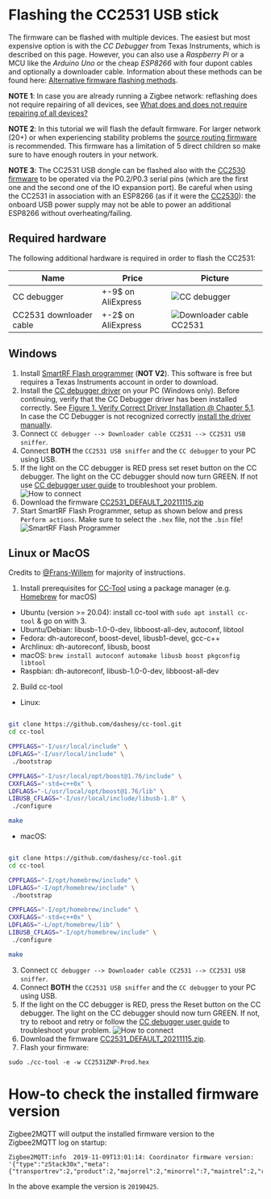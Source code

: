 ---
---
# Flashing the CC2531 USB stick
The firmware can be flashed with multiple devices. The easiest but most expensive option is with the *CC Debugger* from Texas Instruments, which is described on this page. However, you can also use a *Raspberry Pi* or a MCU like the *Arduino Uno* or the cheap *ESP8266* with four dupont cables and optionally a downloader cable. Information about these methods can be found here: [Alternative firmware flashing methods](./alternative_flashing_methods.md).

**NOTE 1**: In case you are already running a Zigbee network: reflashing does not require repairing of all devices, see [What does and does not require repairing of all devices?](../../faq/README.md#what-does-and-does-not-require-repairing-of-all-devices)

**NOTE 2**: In this tutorial we will flash the default firmware. For larger network (20+) or when experiencing stability problems the [source routing firmware](https://github.com/Koenkk/Z-Stack-firmware/tree/master/coordinator/Z-Stack_Home_1.2/bin/source_routing) is recommended. This firmware has a limitation of 5 direct children so make sure to have enough routers in your network.

**NOTE 3**: The CC2531 USB dongle can be flashed also with the [CC2530 firmware](https://github.com/Koenkk/Z-Stack-firmware/tree/master/coordinator/Z-Stack_Home_1.2/bin/default) to be operated via the P0.2/P0.3 serial pins (which are the first one and the second one of the IO expansion port). Be careful when using the CC2531 in association with an ESP8266 (as if it were the [CC2530](./connecting_cc2530.md#via-an-esp8266)): the onboard USB power supply may not be able to power an additional ESP8266 without overheating/failing.

## Required hardware
The following additional hardware is required in order to flash the CC2531:

| Name | Price | Picture |
| ------------- | ------------- | ------------- |
| CC debugger | +-9$ on AliExpress | ![CC debugger](../../../images/cc_debugger.jpg) |
| CC2531 downloader cable | +-2$ on AliExpress | ![Downloader cable CC2531](../../../images/downloader_cable.png) |


## Windows
1. Install [SmartRF Flash programmer](http://www.ti.com/tool/flash-programmer) (**NOT V2**). This software is free but requires a Texas Instruments account in order to download.
2. Install the [CC debugger driver](https://www.ti.com/tool/CC-DEBUGGER) on your PC (Windows only). Before continuing, verify that the CC Debugger driver has been installed correctly. See [Figure 1. Verify Correct Driver Installation @ Chapter 5.1](http://www.ti.com/lit/ug/swru197h/swru197h.pdf). In case the CC Debugger is not recognized correctly [install the driver manually](https://www.youtube.com/watch?v=jyKrxxXOvQY).
2. Connect `CC debugger --> Downloader cable CC2531 --> CC2531 USB sniffer`.
3. Connect **BOTH** the `CC2531 USB sniffer` and the `CC debugger` to your PC using USB.
3. If the light on the CC debugger is RED press set reset button on the CC debugger. The light on the CC debugger should now turn GREEN. If not use [CC debugger user guide](http://www.ti.com/lit/ug/swru197h/swru197h.pdf) to troubleshoot your problem.
![How to connect](../../../images/connected.jpg)
4. Download the firmware [CC2531_DEFAULT_20211115.zip](https://github.com/Koenkk/Z-Stack-firmware/raw/master/coordinator/Z-Stack_Home_1.2/bin/default/CC2531_DEFAULT_20211115.zip)
5. Start SmartRF Flash Programmer, setup as shown below and press `Perform actions`. Make sure to select the `.hex` file, not the `.bin` file!
![SmartRF Flash Programmer](../../../images/smartrf.png)

## Linux or MacOS
Credits to [@Frans-Willem](https://github.com/frans-Willem) for majority of instructions.

1. Install prerequisites for [CC-Tool](https://github.com/dashesy/cc-tool) using a package manager (e.g. [Homebrew](https://brew.sh/) for macOS)
* Ubuntu (version >= 20.04): install cc-tool with `sudo apt install cc-tool` & go on with 3.
* Ubuntu/Debian: libusb-1.0-0-dev, libboost-all-dev, autoconf, libtool
* Fedora: dh-autoreconf, boost-devel, libusb1-devel, gcc-c++
* Archlinux: dh-autoreconf, libusb, boost
* macOS: `brew install autoconf automake libusb boost pkgconfig libtool`
* Raspbian: dh-autoreconf, libusb-1.0-0-dev, libboost-all-dev

2. Build cc-tool

* Linux:
```bash

git clone https://github.com/dashesy/cc-tool.git
cd cc-tool

CPPFLAGS="-I/usr/local/include" \
LDFLAGS="-I/usr/local/include" \
 ./bootstrap

CPPFLAGS="-I/usr/local/opt/boost@1.76/include" \
CXXFLAGS="-std=c++0x" \
LDFLAGS="-L/usr/local/opt/boost@1.76/lib" \
LIBUSB_CFLAGS="-I/usr/local/include/libusb-1.0" \
 ./configure

make
```
* macOS:
```bash

git clone https://github.com/dashesy/cc-tool.git
cd cc-tool

CPPFLAGS="-I/opt/homebrew/include" \
LDFLAGS="-I/opt/homebrew/include" \
 ./bootstrap

CPPFLAGS="-I/opt/homebrew/include" \
CXXFLAGS="-std=c++0x" \
LDFLAGS="-L/opt/homebrew/lib" \
LIBUSB_CFLAGS="-I/opt/homebrew/include" \
 ./configure

make
```

3. Connect `CC debugger --> Downloader cable CC2531 --> CC2531 USB sniffer`.
4. Connect **BOTH** the `CC2531 USB sniffer` and the `CC debugger` to your PC using USB.
5. If the light on the CC debugger is RED, press the Reset button on the CC debugger. The light on the CC debugger should now turn GREEN. If not, try to reboot and retry or follow the [CC debugger user guide](http://www.ti.com/lit/ug/swru197h/swru197h.pdf) to troubleshoot your problem.
![How to connect](../../../images/connected.jpg)
6. Download the firmware [CC2531_DEFAULT_20211115.zip](https://github.com/Koenkk/Z-Stack-firmware/raw/master/coordinator/Z-Stack_Home_1.2/bin/default/CC2531_DEFAULT_20211115.zip).
7. Flash your firmware:
```
sudo ./cc-tool -e -w CC2531ZNP-Prod.hex
```

# How-to check the installed firmware version
Zigbee2MQTT will output the installed firmware version to the Zigbee2MQTT log on startup:
```
Zigbee2MQTT:info  2019-11-09T13:01:14: Coordinator firmware version: '{"type":"zStack30x","meta":{"transportrev":2,"product":2,"majorrel":2,"minorrel":7,"maintrel":2,"revision":20190425}}'
```

In the above example the version is `20190425`.
